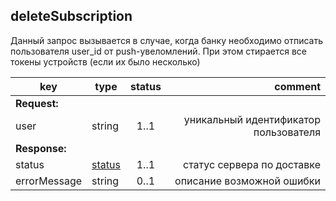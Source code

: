 ## deleteSubscription

Данный запрос вызывается в случае, когда банку необходимо отписать пользователя user_id от push-увеломлений. При этом стирается все токены устройств (если их было несколько)

key | type | status | comment
--- | --- | :---: | ---:
**Request:** | | |
user | string | 1..1 | уникальный идентификатор пользователя
**Response:** | | |
status | [status](#status) | 1..1 | статус сервера по доставке
errorMessage | string | 0..1 | описание возможной ошибки
